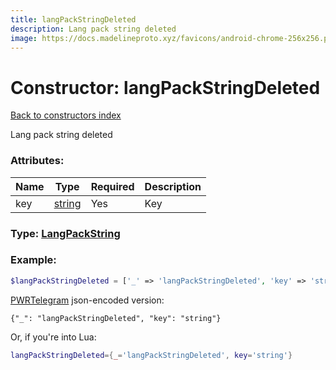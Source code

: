 ```yaml
---
title: langPackStringDeleted
description: Lang pack string deleted
image: https://docs.madelineproto.xyz/favicons/android-chrome-256x256.png
---
```

# Constructor: langPackStringDeleted  
[Back to constructors index](index.md)



Lang pack string deleted

### Attributes:

| Name     |    Type       | Required | Description |
|----------|---------------|----------|-------------|
|key|[string](../types/string.md) | Yes|Key|



### Type: [LangPackString](../types/LangPackString.md)


### Example:

```php
$langPackStringDeleted = ['_' => 'langPackStringDeleted', 'key' => 'string'];
```  

[PWRTelegram](https://pwrtelegram.xyz) json-encoded version:

```
{"_": "langPackStringDeleted", "key": "string"}
```


Or, if you're into Lua:

```lua
langPackStringDeleted={_='langPackStringDeleted', key='string'}

```


